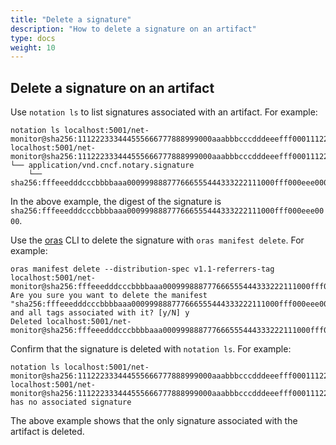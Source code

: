 ```yaml
---
title: "Delete a signature"
description: "How to delete a signature on an artifact"
type: docs
weight: 10
---
```




## Delete a signature on an artifact

Use `notation ls` to list signatures associated with an artifact. For example:

```console
notation ls localhost:5001/net-monitor@sha256:111222333444555666777888999000aaabbbcccdddeeefff0001112223334445
localhost:5001/net-monitor@sha256:111222333444555666777888999000aaabbbcccdddeeefff0001112223334445
└── application/vnd.cncf.notary.signature
    └── sha256:fffeeedddcccbbbbaaa000999888777666555444333222111000fff000eee0000
```

In the above example, the digest of the signature is `sha256:fffeeedddcccbbbbaaa000999888777666555444333222111000fff000eee0000`.

Use the [oras](https://oras.land/docs/CLI/installation) CLI to delete the signature with `oras manifest delete`. For example:

```console
oras manifest delete --distribution-spec v1.1-referrers-tag localhost:5001/net-monitor@sha256:fffeeedddcccbbbbaaa000999888777666555444333222111000fff000eee0000
Are you sure you want to delete the manifest "sha256:fffeeedddcccbbbbaaa000999888777666555444333222111000fff000eee0000" and all tags associated with it? [y/N] y
Deleted localhost:5001/net-monitor@sha256:fffeeedddcccbbbbaaa000999888777666555444333222111000fff000eee0000
```

Confirm that the signature is deleted with `notation ls`. For example:

```console
notation ls localhost:5001/net-monitor@sha256:111222333444555666777888999000aaabbbcccdddeeefff0001112223334445
localhost:5001/net-monitor@sha256:111222333444555666777888999000aaabbbcccdddeeefff0001112223334445 has no associated signature
```

The above example shows that the only signature associated with the artifact is deleted.